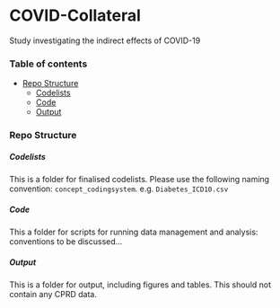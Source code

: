 # COVID-Collateral
Study investigating the indirect effects of COVID-19

### Table of contents
- [Repo Structure](#repo-structure)
  + [Codelists](#codelists)
  + [Code](#code)
  + [Output](#output)
  


### Repo Structure
##### Codelists
This is a folder for finalised codelists. Please use the following naming convention: `concept_codingsystem`. e.g. `Diabetes_ICD10.csv` 

##### Code
This a folder for scripts for running data management and analysis: conventions to be discussed...

##### Output
This is a folder for output, including figures and tables. This should not contain any CPRD data. 
